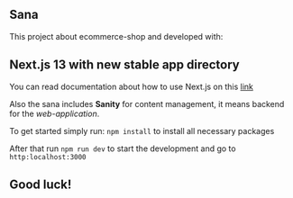## Sana

This project about ecommerce-shop and developed with:
## Next.js 13 with new stable app directory

You can read documentation about how to use Next.js on this [link](https://nextjs.org/docs)

Also the sana includes **Sanity** for content management, it means backend for 
the *web-application*.

To get started simply run:
```npm install``` to install all necessary packages

After that run ```npm run dev``` to start the development and go to ```http:localhost:3000```

## Good luck!

